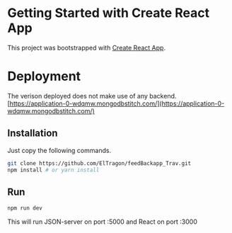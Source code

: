 # Getting Started with Create React App

This project was bootstrapped with [Create React App](https://github.com/facebook/create-react-app).


# Deployment
The verison deployed does not make use of any backend.
[https://application-0-wdqmw.mongodbstitch.com/](https://application-0-wdqmw.mongodbstitch.com/)

## Installation
Just copy the following commands.

```bash
git clone https://github.com/ElTragon/feedBackapp_Trav.git
npm install # or yarn install
```

## Run
```bash
npm run dev
```
This will run JSON-server on port :5000 and React on port :3000